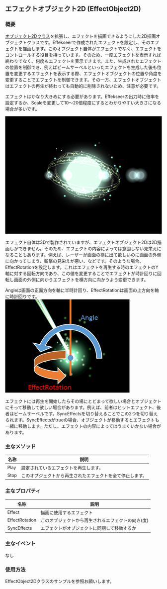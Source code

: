 ﻿## エフェクトオブジェクト2D (EffectObject2D)

### 概要

[オブジェクト2Dクラス](./Object2D.md)を拡張し、エフェクトを描画できるようにした2D描画オブジェクトクラスです。Effekseerで作成されたエフェクトを設定し、そのエフェクトを描画します。このオブジェクト自体がエフェクトでなく、エフェクトをコントロールする役目を持っています。そのため、一度エフェクトを表示すれば終わりでなく、何度もエフェクトを表示できます。また、生成されたエフェクトの位置を制御でき、例えばビームサーベルといったエフェクトを生成した後も位置を変更するエフェクトを表示する際、エフェクトオブジェクトの位置や角度を変更することでエフェクトを制御できます。その一方、エフェクトオブジェクトはエフェクトの再生が終わっても自動的に削除されないため、注意が必要です。

エフェクトはかなり大きめにする必要があります。Effekseerの出力時に倍率を設定するか、Scaleを変更して10～20倍程度にするとわかりやすい大きさになる場合が多いです。

![エフェクト](img/EffectObject2D.png)

エフェクト自体は3Dで製作されていますが、エフェクトオブジェクト2Dは2D描画しかできません。そのため、エフェクトの内容によっては意図しない見栄えになることもあります。例えば、レーザーが画面の横に出て欲しいのに画面の外側に向かってしまう、斬撃の見栄えが悪い、などです。そのような場合、EffectRotationを設定します。これはエフェクトを再生する時のエフェクトのY軸に対する回転方向であり、この値を変更することでエフェクトが時計回りに回転し画面の外側に向かうエフェクトを横方向に向かうよう変更できます。

Angleは画面の正面方向を軸に半時計回り、EffectRotationは画面の上方向を軸に時計回りです。
![エフェクト](img/EffectObject2D_Rotation.png)


エフェクトには再生を開始したらその場にとどまって欲しい場合とオブジェクトにそって移動して欲しい場合があります。例えば、前者はヒットエフェクト、後者はビームサーベルです。SyncEffectsを切り替えることでこの2つを切り替えられます。SyncEffectsがtrueの場合、オブジェクトが移動するとエフェクトも一緒に移動します。ただし、エフェクトの内容によってはうまくいかない場合があります。


### 主なメソッド

| 名称 | 説明 |
|---|---|
| Play | 設定されているエフェクトを再生します。 |
| Stop | このオブジェクトから再生されたエフェクトを全て停止します。 |

### 主なプロパティ

| 名称 | 説明 |
|---|---|
| Effect | 描画に使用するエフェクト |
| EffectRotation | このオブジェクトから再生されるエフェクトの向き(度) |
| SyncEffects | エフェクトがオブジェクトに同期して移動するか |

### 主なイベント

なし

### 使用方法

EffectObject2Dクラスのサンプルを参照お願いします。